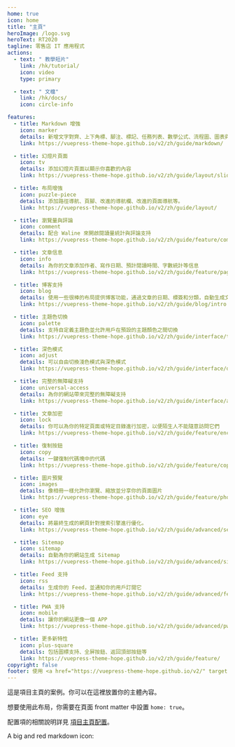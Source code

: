```yaml
---
home: true
icon: home
title: "主頁"
heroImage: /logo.svg
heroText: RT2020
tagline: 零售店 IT 應用程式
actions:
  - text: " 教學短片"
    link: /hk/tutorial/
    icon: video
    type: primary

  - text: " 文檔"
    link: /hk/docs/
    icon: circle-info

features:
  - title: Markdown 增強
    icon: marker
    details: 新增文字對齊、上下角標、腳注、標記、任務列表、數學公式、流程圖、圖表與幻燈片支持
    link: https://vuepress-theme-hope.github.io/v2/zh/guide/markdown/

  - title: 幻燈片頁面
    icon: tv
    details: 添加幻燈片頁面以顯示你喜歡的內容
    link: https://vuepress-theme-hope.github.io/v2/zh/guide/layout/slides.html

  - title: 布局增強
    icon: puzzle-piece
    details: 添加路徑導航、頁腳、改進的導航欄、改進的頁面導航等。
    link: https://vuepress-theme-hope.github.io/v2/zh/guide/layout/

  - title: 瀏覽量與評論
    icon: comment
    details: 配合 Waline 來開啟閱讀量統計與評論支持
    link: https://vuepress-theme-hope.github.io/v2/zh/guide/feature/comment.html

  - title: 文章信息
    icon: info
    details: 為你的文章添加作者、寫作日期、預計閱讀時間、字數統計等信息
    link: https://vuepress-theme-hope.github.io/v2/zh/guide/feature/page-info.html

  - title: 博客支持
    icon: blog
    details: 使用一些很棒的布局提供博客功能，通過文章的日期、標簽和分類，自動生成文章、分類、標簽與時間軸列表
    link: https://vuepress-theme-hope.github.io/v2/zh/guide/blog/intro.html

  - title: 主題色切換
    icon: palette
    details: 支持自定義主題色並允許用戶在預設的主題顏色之間切換
    link: https://vuepress-theme-hope.github.io/v2/zh/guide/interface/theme-color.html

  - title: 深色模式
    icon: adjust
    details: 可以自由切換淺色模式與深色模式
    link: https://vuepress-theme-hope.github.io/v2/zh/guide/interface/darkmode.html

  - title: 完整的無障礙支持
    icon: universal-access
    details: 為你的網站帶來完整的無障礙支持
    link: https://vuepress-theme-hope.github.io/v2/zh/guide/interface/accessibility.html

  - title: 文章加密
    icon: lock
    details: 你可以為你的特定頁面或特定目錄進行加密，以便陌生人不能隨意訪問它們
    link: https://vuepress-theme-hope.github.io/v2/zh/guide/feature/encrypt.html

  - title: 復制按鈕
    icon: copy
    details: 一鍵復制代碼塊中的代碼
    link: https://vuepress-theme-hope.github.io/v2/zh/guide/feature/copy-code.html

  - title: 圖片預覽
    icon: images
    details: 像相冊一樣允許你瀏覽、縮放並分享你的頁面圖片
    link: https://vuepress-theme-hope.github.io/v2/zh/guide/feature/photo-swipe.html

  - title: SEO 增強
    icon: eye
    details: 將最終生成的網頁針對搜索引擎進行優化。
    link: https://vuepress-theme-hope.github.io/v2/zh/guide/advanced/seo.html

  - title: Sitemap
    icon: sitemap
    details: 自動為你的網站生成 Sitemap
    link: https://vuepress-theme-hope.github.io/v2/zh/guide/advanced/sitemap.html

  - title: Feed 支持
    icon: rss
    details: 生成你的 Feed，並通知你的用戶訂閱它
    link: https://vuepress-theme-hope.github.io/v2/zh/guide/advanced/feed.html

  - title: PWA 支持
    icon: mobile
    details: 讓你的網站更像一個 APP
    link: https://vuepress-theme-hope.github.io/v2/zh/guide/advanced/pwa.html

  - title: 更多新特性
    icon: plus-square
    details: 包括圖標支持、全屏按鈕、返回頂部按鈕等
    link: https://vuepress-theme-hope.github.io/v2/zh/guide/feature/
copyright: false
footer: 使用 <a href="https://vuepress-theme-hope.github.io/v2/" target="_blank">VuePress Theme Hope</a> 主題 | MIT 協議, 版權所有 © 2022 nxStudio
---
```


這是項目主頁的案例。你可以在這裡放置你的主體內容。

想要使用此布局，你需要在頁面 front matter 中設置 `home: true`。

配置項的相關說明詳見 [項目主頁配置](https://vuepress-theme-hope.github.io/v2/zh/guide/layout/home/)。

A big and red markdown icon: <FontIcon icon="download" color="red" size="32" />